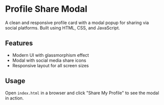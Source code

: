 # Profile Share Modal

A clean and responsive profile card with a modal popup for sharing via social platforms. Built using HTML, CSS, and JavaScript.

## Features

- Modern UI with glassmorphism effect
- Modal with social media share icons
- Responsive layout for all screen sizes

## Usage

Open `index.html` in a browser and click "Share My Profile" to see the modal in action.
